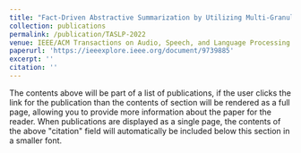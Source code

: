 ```yaml
---
title: "Fact-Driven Abstractive Summarization by Utilizing Multi-Granular Multi-Relational Knowledge"
collection: publications
permalink: /publication/TASLP-2022
venue: IEEE/ACM Transactions on Audio, Speech, and Language Processing (TASLP)
paperurl: 'https://ieeexplore.ieee.org/document/9739885'
excerpt: ''
citation: ''
---
```



The contents above will be part of a list of publications, if the user clicks the link for the publication than the contents of section will be rendered as a full page, allowing you to provide more information about the paper for the reader. When publications are displayed as a single page, the contents of the above "citation" field will automatically be included below this section in a smaller font.

